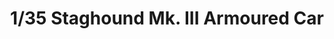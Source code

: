 ---
layout: product
title: "1/35 Staghound Mk. III  Armoured Car"
price: "TBA" 
desc: "Maketa"
img_path: "/assets/img/BRNC35021.webp"
brand: "Bronco"
available: false
special_offer: false
new: false
soon: false
cat: "010000"
subcat: "015800"
subsubcat: "0N/A"
sifra: "BRNC35021"
popular: false
spec: false
---